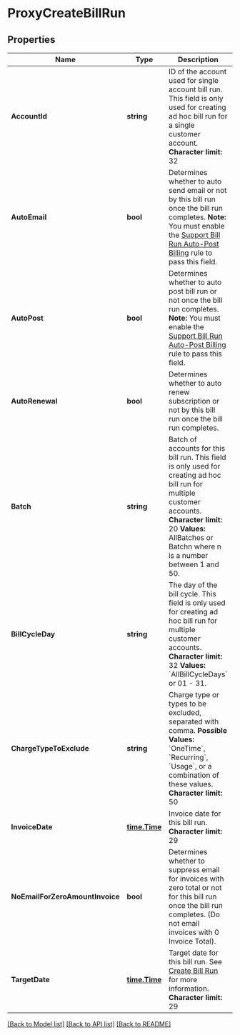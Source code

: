# ProxyCreateBillRun

## Properties
Name | Type | Description | Notes
------------ | ------------- | ------------- | -------------
**AccountId** | **string** | ID of the account used for single account bill run.  This field is only used for creating ad hoc bill run for a single customer account.  **Character limit:** 32  | [optional] [default to null]
**AutoEmail** | **bool** | Determines whether to auto send email or not by this bill run once the bill run completes.  **Note:** You must enable the [Support Bill Run Auto-Post Billing](https://knowledgecenter.zuora.com/CB_Billing/Billing_Settings/Define_Billing_Rules) rule to pass this field.  | [optional] [default to null]
**AutoPost** | **bool** | Determines whether to auto post bill run or not once the bill run completes.  **Note:** You must enable the [Support Bill Run Auto-Post Billing](https://knowledgecenter.zuora.com/CB_Billing/Billing_Settings/Define_Billing_Rules) rule to pass this field.  | [optional] [default to null]
**AutoRenewal** | **bool** | Determines whether to auto renew subscription or not by this bill run once the bill run completes.  | [optional] [default to null]
**Batch** | **string** | Batch of accounts for this bill run.   This field is only used for creating ad hoc bill run for multiple customer accounts.  **Character limit:** 20  **Values:** AllBatches or Batchn where n is a number between 1 and 50.  | [optional] [default to null]
**BillCycleDay** | **string** | The day of the bill cycle.  This field is only used for creating ad hoc bill run for multiple customer accounts.  **Character limit:** 32  **Values:** &#x60;AllBillCycleDays&#x60; or 01 - 31.  | [optional] [default to null]
**ChargeTypeToExclude** | **string** | Charge type or types to be excluded, separated with comma.  **Possible Values:** &#x60;OneTime&#x60;, &#x60;Recurring&#x60;, &#x60;Usage&#x60;, or a combination of these values.   **Character limit:** 50  | [optional] [default to null]
**InvoiceDate** | [**time.Time**](time.Time.md) | Invoice date for this bill run.  **Character limit:** 29  | [default to null]
**NoEmailForZeroAmountInvoice** | **bool** | Determines whether to suppress email for invoices with zero total or not for this bill run once the bill run completes. (Do not email invoices with 0 Invoice Total).  | [optional] [default to null]
**TargetDate** | [**time.Time**](time.Time.md) | Target date for this bill run. See [Create Bill Run](https://knowledgecenter.zuora.com/CB_Billing/J_Billing_Operations/G_Bill_Runs/Creating_Bill_Runs) for more information.  **Character limit:** 29  | [default to null]

[[Back to Model list]](../README.md#documentation-for-models) [[Back to API list]](../README.md#documentation-for-api-endpoints) [[Back to README]](../README.md)


